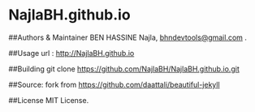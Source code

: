 # NajlaBH.github.io
##Authors & Maintainer
BEN HASSINE Najla, bhndevtools@gmail.com .


##Usage
url : http://NajlaBH.github.io


##Building
git clone https://github.com/NajlaBH/NajlaBH.github.io.git


##Source: fork from 
https://github.com/daattali/beautiful-jekyll

##License
MIT License.
